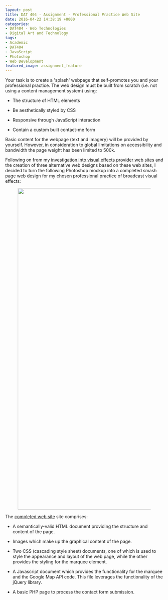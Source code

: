 ```yaml
---
layout: post
title: DAT 404 - Assignment - Professional Practice Web Site
date: 2016-04-22 14:38:19 +0000
categories:
- DAT404 - Web Technologies
- Digital Art and Technology
tags:
- Academic
- DAT404
- JavaScript
- Photoshop
- Web Development
featured_image: assignment_feature
---
```

Your task is to create a 'splash' webpage that self-promotes you and your professional practice. The web design must be built from scratch (i.e. not using a content management system) using:

- The structure of HTML elements

- Be aesthetically styled by CSS

- Responsive through JavaScript interaction

- Contain a custom built contact-me form

Basic content for the webpage (text and imagery) will be provided by yourself. However, in consideration to global limitations on accessibility and bandwidth the page weight has been limited to 500k.

<p>Following on from my <a href="http://www.circleseven.co.uk/2016/29/dat-404-web-technologies-assignment-preparation/">investigation </a><a href="{{ site.baseurl }}/dat-404-web-technologies-assignment-preparation/">into visual effects provider web sites</a> and the creation of three alternative web designs based on these web sites, I decided to turn the following Photoshop mockup into a completed smash page web design for my chosen professional practice of broadcast visual effects:</p>

<figure><a href="https://res.cloudinary.com/circleseven/image/upload/q_auto,f_auto/website_mockup"><img src="https://res.cloudinary.com/circleseven/image/upload/q_auto,f_auto/website_mockup" width="755" height="1024" alt="" loading="lazy"></a></figure>

<p>The <a href="http://www.circleseven.co.uk/dat404" target="_blank" rel="noreferrer noopener">completed web site</a> site comprises:</p>

- A semantically-valid HTML document providing the structure and content of the page.

- Images which make up the graphical content of the page.

- Two CSS (cascading style sheet) documents, one of which is used to style the appearance and layout of the web page, while the other provides the styling for the marquee element.

- A Javascript document which provides the functionality for the marquee and the Google Map API code. This file leverages the functionality of the jQuery library.

- A basic PHP page to process the contact form submission.

